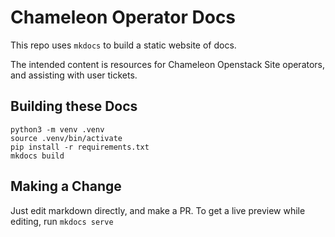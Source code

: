 # Chameleon Operator Docs

This repo uses `mkdocs` to build a static website of docs.

The intended content is resources for Chameleon Openstack Site operators, and assisting with user tickets.


## Building these Docs

```
python3 -m venv .venv
source .venv/bin/activate
pip install -r requirements.txt
mkdocs build
```

## Making a Change

Just edit markdown directly, and make a PR.
To get a live preview while editing, run `mkdocs serve`
